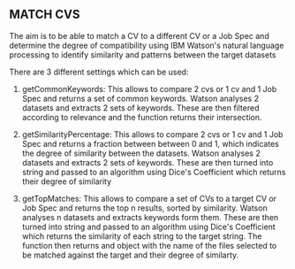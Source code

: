 ## MATCH CVS

The aim is to be able to match a CV to a different CV or a Job Spec and determine the degree of compatibility using IBM Watson's natural language processing to identify similarity and patterns between the target datasets

There are 3 different settings which can be used:

1. getCommonKeywords: This allows to compare 2 cvs or 1 cv and 1 Job Spec and returns a set of common keywords. Watson analyses 2 datasets and extracts 2 sets of keywords. These are then filtered according to relevance and the function returns their intersection. 

2. getSimilarityPercentage: This allows to compare 2 cvs or 1 cv and 1 Job Spec and returns a fraction between between 0 and 1, which indicates the degree of similarity between the datasets. Watson analyses 2 datasets and extracts 2 sets of keywords. These are then turned into string and passed to an algorithm using Dice's Coefficient which returns their degree of similarity

3. getTopMatches: This allows to compare a set of CVs to a target CV or Job Spec and returns the top n results, sorted by similarity.  Watson analyses n datasets and extracts keywords form them. These are then turned into string and passed to an algorithm using Dice's Coefficient which returns the similarity of each string to the target string. The function then returns and object with the name of the files selected to be matched against the target and their degree of similarty.